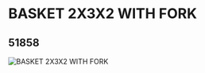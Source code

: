 # BASKET 2X3X2 WITH FORK
## 51858
![BASKET 2X3X2 WITH FORK](https://lc-www-live-s.legocdn.com/media/bricks/5/2/4261359.jpg)